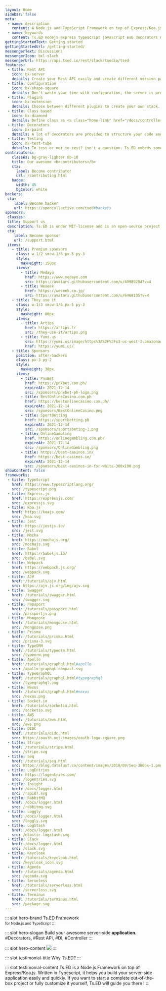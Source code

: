 ```yaml
---
layout: Home
sidebar: false
meta:
 - name: description
   content: A Node.js and TypeScript Framework on top of Express/Koa.js. Ts.ED is a framework on top of Express/Koa to write your application with TypeScript (or ES6). It provides a lot of decorators and guideline to make your code more readable and less error-prone.
 - name: keywords
   content: Ts.ED nodejs express typescript javascript es6 decorators mvc model ioc service model middleware socket.io swagger typeorm mongoose ajv
gettingStartedText: Getting started
gettingStartedUrl: /getting-started/
messengerText: Discussions
messengerIcon: bxl-slack 
messengerUrl: https://api.tsed.io/rest/slack/tsedio/tsed
features:
 - title: Rest API
   icon: bx-server
   details: Create your Rest API easily and create different version paths of your API compliant with <a class="home-link" href="/docs/swagger.html">OpenSpec</a> and <a class="home-link" href="/docs/model.html">JsonSchema</a>.
 - title: Configuration
   icon: bx-shape-square
   details: Don't waste your time with configuration, the server is preconfigured to start quickly! Try our <a class="home-link" href="/getting-started/#installation">CLI</a>.
 - title: Plugins
   icon: bx-extension
   details: Choose between different plugins to create your own stack.  
 - title: Class based
   icon: bx-diamond
   details: Define class as <a class="home-link" href="/docs/controllers.html">Controller</a>, <a class="home-link" href="/docs/controllers.html">Model</a>, <a class="home-link" href="/docs/providers.html">Providers</a> (DI), <a class="home-link" href="/docs/pipes.html">Pipes</a>, <a class="home-link" href="/docs/middlewares.html">Middlewares</a>, etc...
 - title: Decorators
   icon: bx-paint
   details: A lot of decorators are provided to structure your code and define routes and methods.
 - title: Testing
   icon: bx-test-tube
   details: To test or not to test? isn't a question. Ts.ED embeds some features to test your code! <a class="home-link" href="/docs/testing.html">See more</a>.
contributors:
   classes: bg-gray-lighter mb-10
   title: Our awesome <b>contributors</b>
   cta:
     label: Become contributor
     url: /contributing.html
   badge:
     width: 45
     bgColor: white
backers:
 cta:
    label: Become backer
    url: https://opencollective.com/tsed#backers
sponsors:
 classes:
 title: Support us
 description: Ts.ED is under MIT-license and is an open-source project. Many thanks to our sponsors, partners and backers who contribute to promote and support our project!
 cta:
    label: Become sponsor
    url: /support.html 
 items:
   - title: Premium sponsors
     class: w-1/2 sm:w-1/6 px-5 py-3
     style:
       maxHeight: 150px
     items:
       - title: Medayo
         href: https://www.medayo.com
         src: https://avatars.githubusercontent.com/u/40989284?v=4
       - title: Weseek
         href: https://weseek.co.jp/
         src: https://avatars.githubusercontent.com/u/6468105?v=4
   - title: They use it
     class: w-1/3 sm:w-1/6 px-5 py-3
     style:
       maxHeight: 80px
     items:
       - title: Artips
         href: https://artips.fr
         src: /they-use-it/artips.png
       - title: Yumi.us
         src: https://yumi.us/image/https%3A%2F%2Fs3-us-west-2.amazonaws.com%2Fsecure.notion-static.com%2F6bc09fed-4612-4aa0-9192-225a0b3c7a30%2FYumi-logo-circle.png?table=block&id=1a875820-287a-4a97-aa40-ba3c8f3de9ae&width=250&userId=&cache=v2
         href: https://yumi.us/
   - title: Sponsors
     position: after-backers
     class: px-3 py-2
     style:
       maxHeight: 30px
     items:
       - title: PnxBet
         href: https://pnxbet.com.ph/
         expireAt: 2021-12-14
         src: /sponsors/pnxbet-ph-logo.png
       - title: BestOnlineCasino.com.ph
         href: https://bestonlinecasino.com.ph/
         expireAt: 2021-12-14
         src: /sponsors/BestOnlineCasino.png 
       - title: SportBetting
         href: https://sportbetting.ph
         expireAt: 2021-12-14
         src: /sponsors/sportsbeting-1.png   
       - title: OnlineGambling
         href: https://onlinegambling.com.ph/
         expireAt: 2021-12-14
         src: /sponsors/OnlineGambling.png             
       - title: https://best-casinos.in/
         href: https://best-casinos.in/
         expireAt: 2021-12-14
         src: /sponsors/best-casinos-in-for-white-300x100.png      
showContent: false
frameworks:
 - title: TypeScript
   href: https://www.typescriptlang.org/
   src: /typescript.png 
 - title: Express.js
   href: https://expressjs.com/
   src: /expressjs.svg
 - title: Koa.js
   href: https://koajs.com/
   src: /koa.svg
 - title: Jest
   href: https://jestjs.io/
   src: /jest.svg
 - title: Mocha
   href: https://mochajs.org/
   src: /mochajs.svg
 - title: Babel
   href: https://babeljs.io/
   src: /babel.svg    
 - title: Webpack
   href: https://webpack.js.org/
   src: /webpack.svg  
 - title: AJV
   href: /tutorials/ajv.html
   src: https://ajv.js.org/img/ajv.svg
 - title: Swagger
   href: /tutorials/swagger.html
   src: /swagger.svg 
 - title: Passport
   href: /tutorials/passport.html 
   src: /passportjs.png
 - title: Mongoose
   href: /tutorials/mongoose.html
   src: /mongoose.png   
 - title: Prisma
   href: /tutorials/prisma.html
   src: /prisma-3.svg
 - title: TypeORM
   href: /tutorials/typeorm.html
   src: /typeorm.png
 - title: Apollo
   href: /tutorials/graphql.html#apollo
   src: /apollo-graphql-compact.svg
 - title: TypeGraphQL
   href: /tutorials/graphql.html#typegraphql
   src: /typegraphql.png
 - title: Nexus
   href: /tutorials/graphql.html#nexus
   src: /nexus.png  
 - title: Socket.io
   href: /tutorials/socketio.html
   src: /socketio.svg
 - title: AWS
   href: /tutorials/aws.html
   src: /aws.png
 - title: OIDC
   href: /tutorials/oidc.html
   src: https://oauth.net/images/oauth-logo-square.png
 - title: Stripe
   href: /tutorials/stripe.html
   src: /stripe.svg
 - title: Seq
   href: /tutorials/seq.html
   src: https://blog.datalust.co/content/images/2018/09/Seq-380px-1.png
 - title: LogEntries
   href: https://logentries.com/
   src: /logentries.svg
 - title: Insight
   href: /docs/logger.html
   src: /rapid7.svg
 - title: RabbitMQ
   href: /docs/logger.html
   src: /rabbitmq.svg
 - title: Loggly
   href: /docs/logger.html
   src: /loggly.svg
 - title: LogStash
   href: /docs/logger.html
   src: /elastic-logstash.svg
 - title: Slack
   href: /docs/logger.html
   src: /slack.svg
 - title: Keycloak
   href: /tutorials/keycloak.html
   src: /keycloak_icon.svg
 - title: Agenda
   href: /tutorials/agenda.html
   src: /agenda.svg
 - title: Serveless
   href: /tutorials/serverless.html
   src: /serverless.svg
 - title: Terminus
   href: /tutorials/terminus.html
   src: /package.svg
---
```


::: slot hero-brand
<span class="block sm:inline mb-10 sm:mb-0 sm:text-bold text-7xl sm:text-5xl font-medium"><span class="text-blue">Ts</span>.ED</span> Framework<br/>
<small>for <a class="text-darker-gray">Node.js</a> and <a class="text-darker-gray">TypeScript</a></small>
:::        

::: slot hero-slogan
Build your awesome server-side **application.** <WordsSlider>#Decorators, #Rest API, #DI, #Controller</WordsSlider>
:::

::: slot hero-content
<img src="/hero-bg.svg" class="animate-hero" />
:::

::: slot testimonial-title
Why <span class="text-blue">Ts</span>.ED?
:::

::: slot testimonial-content
Ts.ED is a Node.js Framework on top of Express/Koa.js. Written in Typescript, it helps you build your server-side application easily and quickly. 
If you want to start a complete out-of-the-box project or fully customize it yourself, Ts.ED will guide you there !
:::

<HomeBody />
